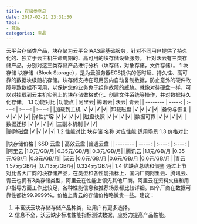 ```yaml
---
title: 存储类竞品
date: 2017-02-21 23:31:30
tags:
- 竞品
categories: 竞品
---
```

云平台存储类产品，块存储为云平台IAAS层基础服务，针对不同用户提供了持久化的、独立于云主机生命周期的、高可用的块存储设备服务。
针对沃云有三类存储产品，分别对这三类存储产品进行分析（块存储，对象存储，文件存储）。
1	块存储
块存储（Block Storage），是为云服务器ECS提供的低时延、持久性、高可靠的数据块级随机存储。块存储支持在可用区内自动复制数据，防止意外的硬件故障导致数据不可用，以保护您的业务免于组件故障的威胁。就像对待硬盘一样，可以对挂载到云主机实例上的块存储做格式化、创建文件系统等操作，并对数据持久化存储。
1.1	功能对比
|功能点 | 阿里云| 腾讯云| 沃云| 青云| | -------- | -----: | :----: | :----: | :----: |
|加载到主机	|√	|√	|√	|√|
|卸载磁盘	|√	|√	|√	|√|
|备份与恢复 |√	|√	|√	|√|
|弹性扩容	|√	|√	|√	|√|
|磁盘快照	|√	|√	|√	|√|
|数据可靠	|√	|√	|√	|√|
|数据迁移	|√	|√	|√	|√|
|三副本机制	|√	|√|		
|删除磁盘	|√	|√	|√	|√|
1.2	性能对比
块存储	名称	对应性能	适用场景
1.3	价格对比

|块存储价格 |	SSD 云盘 |	高效云盘 	|普通云盘 || -------- | -----: | :----: | :----: |
|阿里云 	|1.0元/GB/月|	0.35元/GB/月|	0.3元/GB/月|
|腾讯云	|1.1元/GB/月	|0.35元/GB/月	|0.3元/GB/月|
|沃云	|0.6元/GB/月	|0.6元/GB/月	|0.6元/GB/月|
|青云	1.57元/GB/月	|0.713元/GB/月|	0.324元/GB/月|
1.4	优缺点总结和借鉴
通过上节对比各大厂商的块存储产品，在类型和各性能指标上，国内厂商阿里云、腾讯云、青云也拥有3类存储类型，阿里云在性能上领先其他厂商。阿里云在资料文档和用户指导方面工作比较足，各种性能信息和推荐场景都比较详细。四个厂商在数据可靠性都达99.9999%。价格上青云的存储价格略微贵一些。建议：
1.	丰富沃云块存储存储产品种类，让用户有更多选择。
2.	信息不全，沃云缺少标准性能指标测试数据，应努力提高产品性能。


